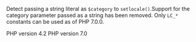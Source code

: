 Detect passing a string literal as `$category` to `setlocale()`.Support for the category parameter passed as a string has been removed.
Only `LC_*` constants can be used as of PHP 7.0.0.

PHP version 4.2
PHP version 7.0